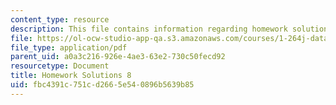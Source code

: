 ```yaml
---
content_type: resource
description: This file contains information regarding homework solutions 8.
file: https://ol-ocw-studio-app-qa.s3.amazonaws.com/courses/1-264j-database-internet-and-systems-integration-technologies-fall-2013/fbc4391c751cd2665e540896b5639b85_MIT1_264JF13_HW8_sol.pdf
file_type: application/pdf
parent_uid: a0a3c216-926e-4ae3-63e2-730c50fecd92
resourcetype: Document
title: Homework Solutions 8
uid: fbc4391c-751c-d266-5e54-0896b5639b85
---
```

